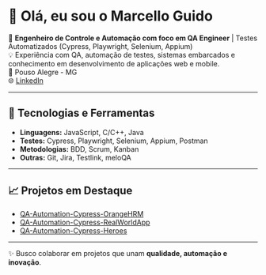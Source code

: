 # 👋 Olá, eu sou o Marcello Guido  

🎯 **Engenheiro de Controle e Automação com foco em QA Engineer** | Testes Automatizados (Cypress, Playwright, Selenium, Appium)  
💡 Experiência com QA, automação de testes, sistemas embarcados e conhecimento em desenvolvimento de aplicações web e mobile.  
📍 Pouso Alegre - MG  
🌐 [LinkedIn](https://www.linkedin.com/in/marcelloguido/)  

---

## 🧰 Tecnologias e Ferramentas
- **Linguagens:** JavaScript, C/C++, Java 
- **Testes:** Cypress, Playwright, Selenium, Appium, Postman
- **Metodologias:** BDD, Scrum, Kanban  
- **Outras:** Git, Jira, Testlink, meloQA

---

## 📈 Projetos em Destaque
- [QA-Automation-Cypress-OrangeHRM](https://github.com/marcello-Guido/QA-Automation-Cypress-OrangeHRM)
- [QA-Automation-Cypress-RealWorldApp](https://github.com/marcello-Guido/QA-Automation-Cypress-RealWorldApp)
- [QA-Automation-Cypress-Heroes](https://github.com/marcello-Guido/QA-Automation-Cypress-Heroes)


---

✨ Busco colaborar em projetos que unam **qualidade, automação e inovação**.

